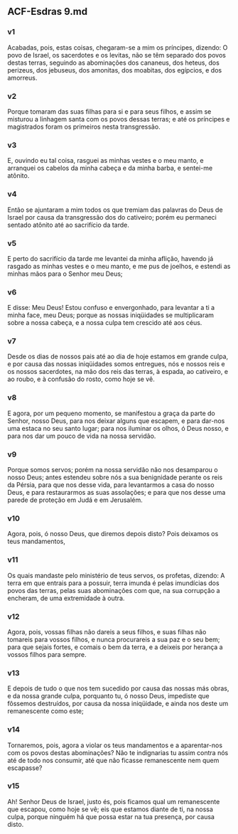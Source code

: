 ## ACF-Esdras 9.md
### v1
 Acabadas, pois, estas coisas, chegaram-se a mim os príncipes, dizendo: O povo de Israel, os sacerdotes e os levitas, não se têm separado dos povos destas terras, seguindo as abominações dos cananeus, dos heteus, dos perizeus, dos jebuseus, dos amonitas, dos moabitas, dos egípcios, e dos amorreus.
### v2
 Porque tomaram das suas filhas para si e para seus filhos, e assim se misturou a linhagem santa com os povos dessas terras; e até os príncipes e magistrados foram os primeiros nesta transgressão.
### v3
 E, ouvindo eu tal coisa, rasguei as minhas vestes e o meu manto, e arranquei os cabelos da minha cabeça e da minha barba, e sentei-me atônito.
### v4
 Então se ajuntaram a mim todos os que tremiam das palavras do Deus de Israel por causa da transgressão dos do cativeiro; porém eu permaneci sentado atônito até ao sacrifício da tarde.
### v5
 E perto do sacrifício da tarde me levantei da minha aflição, havendo já rasgado as minhas vestes e o meu manto, e me pus de joelhos, e estendi as minhas mãos para o Senhor meu Deus;
### v6
 E disse: Meu Deus! Estou confuso e envergonhado, para levantar a ti a minha face, meu Deus; porque as nossas iniqüidades se multiplicaram sobre a nossa cabeça, e a nossa culpa tem crescido até aos céus.
### v7
 Desde os dias de nossos pais até ao dia de hoje estamos em grande culpa, e por causa das nossas iniqüidades somos entregues, nós e nossos reis e os nossos sacerdotes, na mão dos reis das terras, à espada, ao cativeiro, e ao roubo, e à confusão do rosto, como hoje se vê.
### v8
 E agora, por um pequeno momento, se manifestou a graça da parte do Senhor, nosso Deus, para nos deixar alguns que escapem, e para dar-nos uma estaca no seu santo lugar; para nos iluminar os olhos, ó Deus nosso, e para nos dar um pouco de vida na nossa servidão.
### v9
 Porque somos servos; porém na nossa servidão não nos desamparou o nosso Deus; antes estendeu sobre nós a sua benignidade perante os reis da Pérsia, para que nos desse vida, para levantarmos a casa do nosso Deus, e para restaurarmos as suas assolações; e para que nos desse uma parede de proteção em Judá e em Jerusalém.
### v10
 Agora, pois, ó nosso Deus, que diremos depois disto? Pois deixamos os teus mandamentos,
### v11
 Os quais mandaste pelo ministério de teus servos, os profetas, dizendo: A terra em que entrais para a possuir, terra imunda é pelas imundícias dos povos das terras, pelas suas abominações com que, na sua corrupção a encheram, de uma extremidade à outra.
### v12
 Agora, pois, vossas filhas não dareis a seus filhos, e suas filhas não tomareis para vossos filhos, e nunca procurareis a sua paz e o seu bem; para que sejais fortes, e comais o bem da terra, e a deixeis por herança a vossos filhos para sempre.
### v13
 E depois de tudo o que nos tem sucedido por causa das nossas más obras, e da nossa grande culpa, porquanto tu, ó nosso Deus, impediste que fôssemos destruídos, por causa da nossa iniqüidade, e ainda nos deste um remanescente como este;
### v14
 Tornaremos, pois, agora a violar os teus mandamentos e a aparentar-nos com os povos destas abominações? Não te indignarias tu assim contra nós até de todo nos consumir, até que não ficasse remanescente nem quem escapasse?
### v15
 Ah! Senhor Deus de Israel, justo és, pois ficamos qual um remanescente que escapou, como hoje se vê; eis que estamos diante de ti, na nossa culpa, porque ninguém há que possa estar na tua presença, por causa disto.
